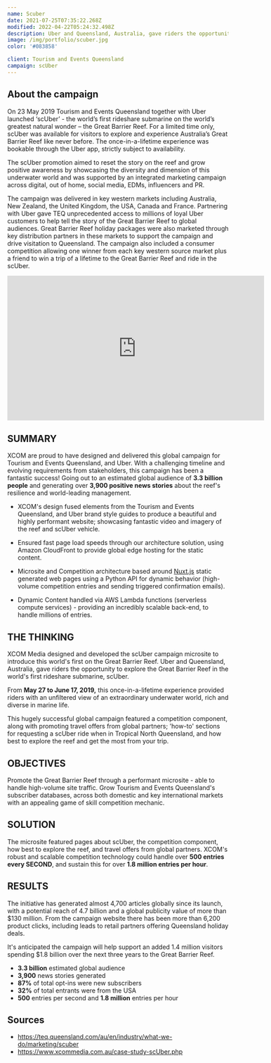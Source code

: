 ```yaml
---
name: Scuber
date: 2021-07-25T07:35:22.268Z
modified: 2022-04-22T05:24:32.498Z
description: Uber and Queensland, Australia, gave riders the opportunity to explore the Great Barrier Reef in the world's first rideshare submarine, scUber.
image: /img/portfolio/scuber.jpg
color: '#083858'

client: Tourism and Events Queensland
campaign: scUber
---
```



## About the campaign

On 23 May 2019 Tourism and Events Queensland together with Uber launched ‘scUber’ - the world’s first rideshare submarine on the world’s greatest natural wonder – the Great Barrier Reef. For a limited time only, scUber was available for visitors to explore and experience Australia’s Great Barrier Reef like never before. The once-in-a-lifetime experience was bookable through the Uber app, strictly subject to availability.

The scUber promotion aimed to reset the story on the reef and grow positive awareness by showcasing the diversity and dimension of this underwater world and was supported by an integrated marketing campaign across digital, out of home, social media, EDMs, influencers and PR.

The campaign was delivered in key western markets including Australia, New Zealand, the United Kingdom, the USA, Canada and France. Partnering with Uber gave TEQ unprecedented access to millions of loyal Uber customers to help tell the story of the Great Barrier Reef to global audiences. Great Barrier Reef holiday packages were also marketed through key distribution partners in these markets to support the campaign and drive visitation to Queensland. The campaign also included a consumer competition allowing one winner from each key western source market plus a friend to win a trip of a lifetime to the Great Barrier Reef and ride in the scUber.

<iframe width="585" height="329" src="https://www.youtube.com/embed/grLSpuNx4UM" title="YouTube video player" frameborder="0" allow="accelerometer; autoplay; clipboard-write; encrypted-media; gyroscope; picture-in-picture" allowfullscreen class="mx-auto d-block"></iframe>

## SUMMARY

XCOM are proud to have designed and delivered this global campaign for Tourism and Events Queensland, and Uber. With a challenging timeline and evolving requirements from stakeholders, this campaign has been a fantastic success! Going out to an estimated global audience of **3.3 billion people** and generating over **3,900 positive news stories** about the reef's resilience and world-leading management.

- XCOM's design fused elements from the Tourism and Events Queensland, and Uber brand style guides to produce a beautiful and highly performant website; showcasing fantastic video and imagery of the reef and scUber vehicle.

- Ensured fast page load speeds through our architecture solution, using Amazon CloudFront to provide global edge hosting for the static content.

- Microsite and Competition architecture based around [Nuxt.js](/blog/nuxt) static generated web pages using a Python API for dynamic behavior (high-volume competition entries and sending triggered confirmation emails).

- Dynamic Content handled via AWS Lambda functions (serverless compute services) - providing an incredibly scalable back-end, to handle millions of entries.

## THE THINKING

XCOM Media designed and developed the scUber campaign microsite to introduce this world's first on the Great Barrier Reef. Uber and Queensland, Australia, gave riders the opportunity to explore the Great Barrier Reef in the world's first rideshare submarine, scUber.

From **May 27 to June 17, 2019,** this once-in-a-lifetime experience provided riders with an unfiltered view of an extraordinary underwater world, rich and diverse in marine life.

This hugely successful global campaign featured a competition component, along with promoting travel offers from global partners; 'how-to' sections for requesting a scUber ride when in Tropical North Queensland, and how best to explore the reef and get the most from your trip.

## OBJECTIVES

Promote the Great Barrier Reef through a performant microsite - able to handle high-volume site traffic. Grow Tourism and Events Queensland's subscriber databases, across both domestic and key international markets with an appealing game of skill competition mechanic.

## SOLUTION

The microsite featured pages about scUber, the competition component, how best to explore the reef, and travel offers from global partners. XCOM's robust and scalable competition technology could handle over **500 entries every SECOND**, and sustain this for over **1.8 million entries per hour**.

## RESULTS

The initiative has generated almost 4,700 articles globally since its launch, with a potential reach of 4.7 billion and a global publicity value of more than $130 million. From the campaign website there has been more than 6,200 product clicks, including leads to retail partners offering Queensland holiday deals.

It's anticipated the campaign will help support an added 1.4 million visitors spending $1.8 billion over the next three years to the Great Barrier Reef.

- **3.3 billion** estimated global audience
- **3,900** news stories generated
- **87%** of total opt-ins were new subscribers
- **32%** of total entrants were from the USA
- **500** entries per second and **1.8 million** entries per hour

## Sources
- <https://teq.queensland.com/au/en/industry/what-we-do/marketing/scuber>
- <https://www.xcommedia.com.au/case-study-scUber.php>
